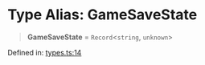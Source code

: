 # Type Alias: GameSaveState

> **GameSaveState** = `Record`\<`string`, `unknown`\>

Defined in: [types.ts:14](https://github.com/laruss/react-text-game/blob/6b9098a8e439fedc8e81574fd40f3e2840d770e8/packages/core/src/types.ts#L14)
